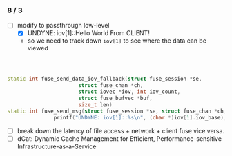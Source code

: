 ### 8 / 3
- [ ] modify to passthrough low-level
    - [x] UNDYNE: iov[1]::Hello World From CLIENT!
    - so we need to track down `iov[1]` to see where the data can be viewed


```c++



static int fuse_send_data_iov_fallback(struct fuse_session *se,
				       struct fuse_chan *ch,
				       struct iovec *iov, int iov_count,
				       struct fuse_bufvec *buf,
				       size_t len)
static int fuse_send_msg(struct fuse_session *se, struct fuse_chan *ch, struct iovec *iov, int count);
               printf("UNDYNE: iov[1]::%s\n", (char *)iov[1].iov_base);

```




- [ ] break down the latency of file access + network + client fuse vice versa.
- [ ]  dCat: Dynamic Cache Management for Efficient, Performance-sensitive Infrastructure-as-a-Service
